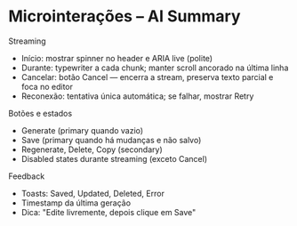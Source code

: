 # Microinterações – AI Summary

Streaming

- Início: mostrar spinner no header e ARIA live (polite)
- Durante: typewriter a cada chunk; manter scroll ancorado na última linha
- Cancelar: botão Cancel — encerra a stream, preserva texto parcial e foca no editor
- Reconexão: tentativa única automática; se falhar, mostrar Retry

Botões e estados

- Generate (primary quando vazio)
- Save (primary quando há mudanças e não salvo)
- Regenerate, Delete, Copy (secondary)
- Disabled states durante streaming (exceto Cancel)

Feedback

- Toasts: Saved, Updated, Deleted, Error
- Timestamp da última geração
- Dica: "Edite livremente, depois clique em Save"
